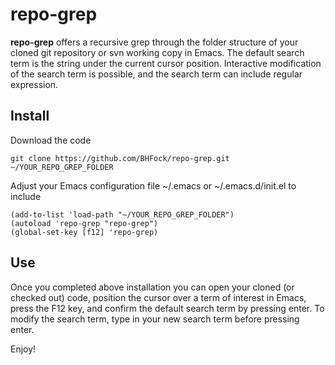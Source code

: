 # repo-grep

**repo-grep** offers a recursive grep through the folder structure of your cloned git repository or svn working copy in Emacs. The default search term is the string under the current cursor position. Interactive modification of the search term is possible, and the search term can include regular expression.

## Install

Download the code

```
git clone https://github.com/BHFock/repo-grep.git ~/YOUR_REPO_GREP_FOLDER
```

Adjust your Emacs configuration file ~/.emacs or ~/.emacs.d/init.el to include 

```
(add-to-list 'load-path "~/YOUR_REPO_GREP_FOLDER")
(autoload 'repo-grep "repo-grep")
(global-set-key [f12] 'repo-grep)
```

## Use

Once you completed above installation you can open your cloned (or checked out) code, position the cursor over a term of interest in Emacs, press the F12 key, and confirm the default search term by pressing enter. To modify the search term, type in your new search term before pressing enter.

Enjoy!
